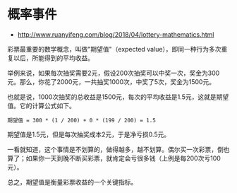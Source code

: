 # 概率事件

* http://www.ruanyifeng.com/blog/2018/04/lottery-mathematics.html

彩票最重要的数学概念，叫做"期望值"（expected value），即同一种行为多次重复以后，所能得到的平均收益。

举例来说，如果每次抽奖需要2元，假设200次抽奖可以中奖一次，奖金为300元。那么，你花了2000元，一共抽奖1000次，中奖了5次，奖金为1500元。

也就是说，1000次抽奖的总收益是1500元，每次的平均收益是1.5元，这就是期望值。它的计算公式如下。

```
期望值 = 300 * (1 / 200) + 0 * (199 / 200) = 1.5
```

期望值是1.5元，但是每次抽奖成本2元，于是净亏损0.5元。

一看就知道，这个事情是不划算的，做得越多，越不划算。偶尔买一次彩票，倒也算了；如果你一天到晚不断买彩票，就肯定会亏很多钱（上例是每200次亏100元）。

总之，期望值是衡量彩票收益的一个关键指标。
